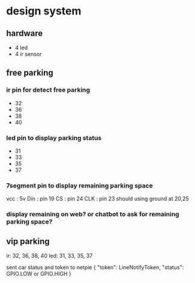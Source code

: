 # design system

## hardware 
- 4 led
- 4 ir sensor

## free parking

### ir pin for detect free parking
  - 32
  - 36
  - 38
  - 40

### led pin to display parking status
  - 31
  - 33
  - 35
  - 37

### 7segment pin to display remaining parking space
vcc : 5v
Din : pin 19
CS  : pin 24
CLK : pin 23
should using ground at 20,25

### display remaining on web? or chatbot to ask for remaining parking space?

## vip parking 

ir: 32, 36, 38, 40
led: 31, 33, 35, 37

sent car status and token to netpie 
{
  "token": LineNotifyToken,
  "status": GPIO.LOW or GPIO.HIGH
}
